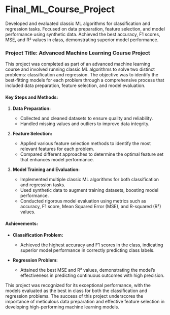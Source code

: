 # Final_ML_Course_Project
Developed and evaluated classic ML algorithms for classification and regression tasks. Focused on data preparation, feature selection, and model performance using synthetic data. Achieved the best accuracy, F1 scores, MSE, and R² values in class, demonstrating superior model performance.


### Project Title: Advanced Machine Learning Course Project

This project was completed as part of an advanced machine learning course and involved running classic ML algorithms to solve two distinct problems: classification and regression. The objective was to identify the best-fitting models for each problem through a comprehensive process that included data preparation, feature selection, and model evaluation.

#### Key Steps and Methods:

1. **Data Preparation:**
   - Collected and cleaned datasets to ensure quality and reliability.
   - Handled missing values and outliers to improve data integrity.

2. **Feature Selection:**
   - Applied various feature selection methods to identify the most relevant features for each problem.
   - Compared different approaches to determine the optimal feature set that enhances model performance.

3. **Model Training and Evaluation:**
   - Implemented multiple classic ML algorithms for both classification and regression tasks.
   - Used synthetic data to augment training datasets, boosting model performance.
   - Conducted rigorous model evaluation using metrics such as accuracy, F1 score, Mean Squared Error (MSE), and R-squared (R²) values.

#### Achievements:

- **Classification Problem:**
  - Achieved the highest accuracy and F1 scores in the class, indicating superior model performance in correctly predicting class labels.

- **Regression Problem:**
  - Attained the best MSE and R² values, demonstrating the model’s effectiveness in predicting continuous outcomes with high precision.

This project was recognized for its exceptional performance, with the models evaluated as the best in class for both the classification and regression problems. The success of this project underscores the importance of meticulous data preparation and effective feature selection in developing high-performing machine learning models.


